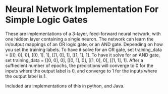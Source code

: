 # Neural Network Implementation For Simple Logic Gates

  These are implementations of a 3-layer, feed-forward neural network, with one hidden layer containing a single neuron. The network can learn the in/output mappings of an OR logic gate, or an AND gate. Depending on how you set the training labels. To have it solve for an OR gate, set training_data  = [[0, 0], 0],  [[0, 1], 1], [[1, 0], 1], [[1, 1], 1]. To have it solve for an AND gate, set training_data = [[0, 0], 0],  [[0, 1], 0], [[1, 0], 0], [[1, 1], 1]. After a suffiecient number of epochs, the predictions will converge to 0 for the inputs where the output label is 0, and converge to 1 for the inputs where the output label is 1.

  Included are implementations of this in python, and Java.
